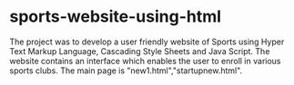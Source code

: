 # sports-website-using-html
The project was to develop a user friendly website of Sports using Hyper Text Markup Language, Cascading Style Sheets and Java Script. The website contains an interface which enables the user to enroll in various sports clubs.
The main page is "new1.html","startupnew.html".

